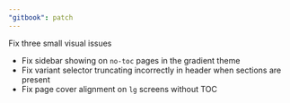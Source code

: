 ```yaml
---
"gitbook": patch
---
```


Fix three small visual issues

- Fix sidebar showing on `no-toc` pages in the gradient theme
- Fix variant selector truncating incorrectly in header when sections are present
- Fix page cover alignment on `lg` screens without TOC
